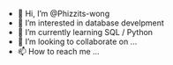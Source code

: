 - 👋 Hi, I’m @Phizzits-wong
- 👀 I’m interested in database develpment
- 🌱 I’m currently learning SQL / Python
- 💞️ I’m looking to collaborate on ...
- 📫 How to reach me ...

<!---
Phizzits-wong/Phizzits-wong is a ✨ special ✨ repository because its `README.md` (this file) appears on your GitHub profile.
You can click the Preview link to take a look at your changes.
--->
